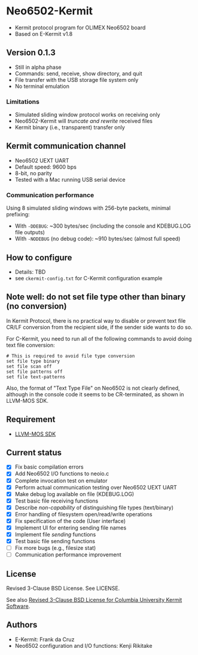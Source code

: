 # Neo6502-Kermit

* Kermit protocol program for OLIMEX Neo6502 board
* Based on E-Kermit v1.8

## Version 0.1.3

* Still in alpha phase
* Commands: send, receive, show directory, and quit
* File transfer with the USB storage file system only
* No terminal emulation

### Limitations

* Simulated sliding window protocol works on receiving only
* Neo6502-Kermit will *truncate and rewrite* received files
* Kermit binary (i.e., transparent) transfer only

## Kermit communication channel

* Neo6502 UEXT UART
* Default speed: 9600 bps
* 8-bit, no parity
* Tested with a Mac running USB serial device

### Communication performance

Using 8 simulated sliding windows with 256-byte packets, minimal prefixing:

* With `-DDEBUG`: ~300 bytes/sec (including the console and KDEBUG.LOG file outputs)
* With `-NODEBUG` (no debug code): ~910 bytes/sec (almost full speed)

## How to configure

* Details: TBD
* see `ckermit-config.txt` for C-Kermit configuration example

## Note well: do not set file type other than binary (no conversion)

In Kermit Protocol, there is no practical way to disable or prevent text file CR/LF conversion from the recipient side, if the sender side wants to do so.

For C-Kermit, you need to run all of the following commands to avoid doing text file conversion:

```text
# This is required to avoid file type conversion
set file type binary
set file scan off
set file patterns off
set file text-patterns
```

Also, the format of "Text Type File" on Neo6502 is not clearly defined, although in the console code it seems to be CR-terminated, as shown in LLVM-MOS SDK.

## Requirement

* [LLVM-MOS SDK](https://github.com/llvm-mos/llvm-mos-sdk/)

## Current status

* [x] Fix basic compilation errors
* [x] Add Neo6502 I/O functions to neoio.c
* [x] Complete invocation test on emulator
* [x] Perform actual communication testing over Neo6502 UEXT UART
* [x] Make debug log available on file (KDEBUG.LOG)
* [x] Test basic file receiving functions
* [x] Describe *non-capability* of distinguishing file types (text/binary)
* [x] Error handling of filesystem open/read/write operations
* [x] Fix specification of the code (User interface)
* [x] Implement UI for entering sending file names
* [x] Implement file *sending* functions
* [x] Test basic file sending functions
* [ ] Fix more bugs (e.g., filesize stat)
* [ ] Communication performance improvement

## License

Revised 3-Clause BSD License. See LICENSE.

See also [Revised 3-Clause BSD License for Columbia University Kermit Software](https://kermitproject.org/cu-bsd-license.html).

## Authors

* E-Kermit: Frank da Cruz
* Neo6502 configuration and I/O functions: Kenji Rikitake
